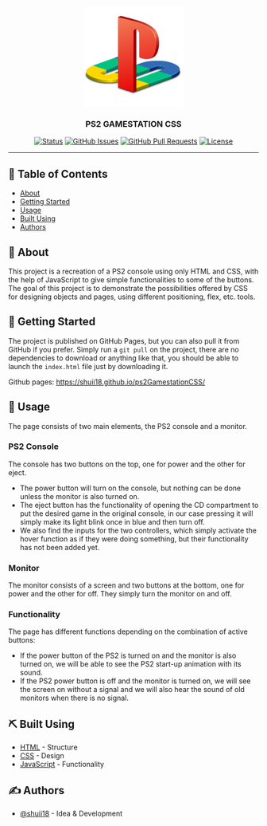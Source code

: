 <p align="center">
  <a href="" rel="noopener">
 <img width=200px height=200px src="imgs/ps2-logo.png" alt="Project logo"></a>
</p>

<h3 align="center">PS2 GAMESTATION CSS</h3>

<div align="center">

[![Status](https://img.shields.io/badge/status-active-success.svg)]()
[![GitHub Issues](https://img.shields.io/github/issues/kylelobo/The-Documentation-Compendium.svg)](https://github.com/kylelobo/The-Documentation-Compendium/issues)
[![GitHub Pull Requests](https://img.shields.io/github/issues-pr/kylelobo/The-Documentation-Compendium.svg)](https://github.com/kylelobo/The-Documentation-Compendium/pulls)
[![License](https://img.shields.io/badge/license-MIT-blue.svg)](/LICENSE)

</div>

---

## 📝 Table of Contents

- [About](#about)
- [Getting Started](#getting_started)
- [Usage](#usage)
- [Built Using](#built_using)
- [Authors](#authors)

## 🧐 About <a name = "about"></a>

This project is a recreation of a PS2 console using only HTML and CSS, with the help of JavaScript to give simple functionalities to some of the buttons. The goal of this project is to demonstrate the possibilities offered by CSS for designing objects and pages, using different positioning, flex, etc. tools.

## 🏁 Getting Started <a name = "getting_started"></a>

The project is published on GitHub Pages, but you can also pull it from GitHub if you prefer. Simply run a `git pull` on the project, there are no dependencies to download or anything like that, you should be able to launch the `index.html` file just by downloading it.

Github pages: https://shuii18.github.io/ps2GamestationCSS/

## 🎈 Usage <a name="usage"></a>

The page consists of two main elements, the PS2 console and a monitor.

### PS2 Console

The console has two buttons on the top, one for power and the other for eject.

- The power button will turn on the console, but nothing can be done unless the monitor is also turned on.
- The eject button has the functionality of opening the CD compartment to put the desired game in the original console, in our case pressing it will simply make its light blink once in blue and then turn off.
- We also find the inputs for the two controllers, which simply activate the hover function as if they were doing something, but their functionality has not been added yet.

### Monitor

The monitor consists of a screen and two buttons at the bottom, one for power and the other for off.
They simply turn the monitor on and off.

### Functionality

The page has different functions depending on the combination of active buttons:

- If the power button of the PS2 is turned on and the monitor is also turned on, we will be able to see the PS2 start-up animation with its sound.
- If the PS2 power button is off and the monitor is turned on, we will see the screen on without a signal and we will also hear the sound of old monitors when there is no signal.

## ⛏️ Built Using <a name = "built_using"></a>

- [HTML](https://developer.mozilla.org/en-US/docs/Web/HTML) - Structure
- [CSS](https://developer.mozilla.org/en-US/docs/Web/CSS) - Design
- [JavaScript](https://www.javascript.com) - Functionality

## ✍️ Authors <a name = "authors"></a>

- [@shuii18](https://github.com/shuii18) - Idea & Development
